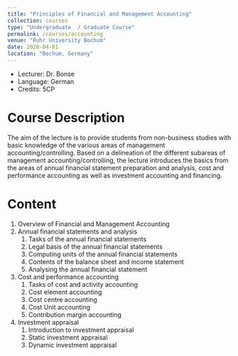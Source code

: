 ```yaml
---
title: "Principles of Financial and Management Accounting"
collection: courses
type: "Undergraduate  / Graduate Course"
permalink: /courses/accounting
venue: "Ruhr University Bochum"
date: 2020-04-01
location: "Bochum, Germany"
---
```


* Lecturer: Dr. Bonse
* Language: German
* Credits: 5CP

Course Description
======

The aim of the lecture is to provide students from non-business studies with basic knowledge of the various areas of management accounting/controlling.
Based on a delineation of the different subareas of management accounting/controlling, the lecture introduces the basics from the areas of annual financial statement preparation and analysis, cost and performance accounting as well as investment accounting and financing.


Content
======

1. Overview of Financial and Management Accounting
2. Annual financial statements and analysis
   1. Tasks of the annual financial statements
   2. Legal basis of the annual financial statements
   3. Computing units of the annual financial statements
   4. Contents of the balance sheet and income statement
   5. Analysing the annual financial statement
3. Cost and performance accounting
   1. Tasks of cost and activity accounting
   2. Cost element accounting
   3. Cost centre accounting
   4. Cost Unit accounting
   5. Contribution margin accounting
4. Investment appraisal
   1. Introduction to investment appraisal
   2. Static investment appraisal
   3. Dynamic investment appraisal
